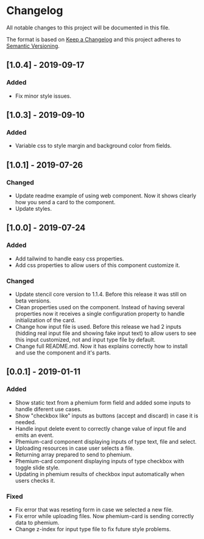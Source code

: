 # Changelog

All notable changes to this project will be documented in this file.

The format is based on [Keep a Changelog](http://keepachangelog.com/en/1.0.0/)
and this project adheres to [Semantic Versioning](http://semver.org/spec/v2.0.0.html).

## [1.0.4] - 2019-09-17

### Added

- Fix minor style issues.

## [1.0.3] - 2019-09-10

### Added

- Variable css to style margin and background color from fields.

## [1.0.1] - 2019-07-26

### Changed

- Update readme example of using web component. Now it shows clearly how you send a card to the component.
- Update styles.

## [1.0.0] - 2019-07-24

### Added

- Add tailwind to handle easy css properties.
- Add css properties to allow users of this component customize it.

### Changed

- Update stencil core version to 1.1.4. Before this release it was still on beta versions.
- Clean properties used on the component. Instead of having several properties now it receives a single configuration property to handle initialization of the card.
- Change how input file is used. Before this release we had 2 inputs (hidding real input file and showing fake input text) to allow users to see this input customized, not and input type file by default.
- Change full README.md. Now it has explains correctly how to install and use the component and it's parts.

## [0.0.1] - 2019-01-11

### Added

- Show static text from a phemium form field and added some inputs to handle diferent use cases.
- Show "checkbox like" inputs as buttons (accept and discard) in case it is needed.
- Handle input delete event to correctly change value of input file and emits an event.
- Phemium-card component displaying inputs of type text, file and select.
- Uploading resources in case user selects a file.
- Returning array prepared to send to phemium.
- Phemium-card component displaying inputs of type checkbox with toggle slide style.
- Updating in phemium results of checkbox input automatically when users checks it.

### Fixed

- Fix error that was reseting form in case we selected a new file.
- Fix error while uploading files. Now phemium-card is sending correctly data to phemium.
- Change z-index for input type file to fix future style problems.
